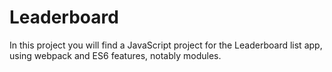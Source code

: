 # Leaderboard
In this project you will find a JavaScript project for the Leaderboard list app, using webpack and ES6 features, notably modules. 
